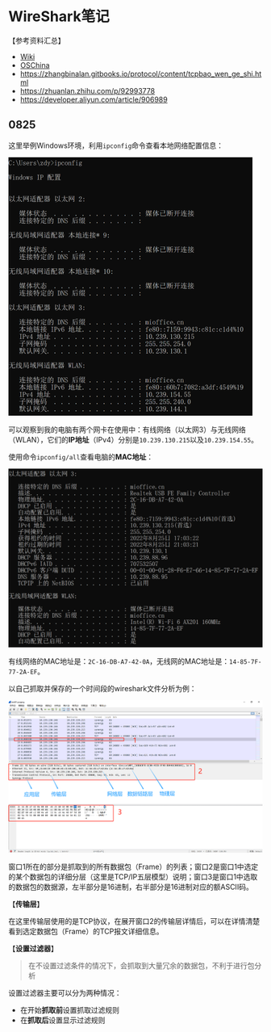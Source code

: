 # WireShark笔记

【参考资料汇总】

* [Wiki](https://gitlab.com/wireshark/wireshark/-/wikis/home)
* [OSChina](https://tool.oschina.net/)
* https://zhangbinalan.gitbooks.io/protocol/content/tcpbao_wen_ge_shi.html
* https://zhuanlan.zhihu.com/p/92993778
* https://developer.aliyun.com/article/906989



## 0825

这里举例Windows环境，利用`ipconfig`命令查看本地网络配置信息：

<img src="https://raw.githubusercontent.com/huibazdy/TyporaPicture/main/202208251719978.png" alt="image-20220825171906880" style="zoom: 50%;" />

可以观察到我的电脑有两个网卡在使用中：有线网络（以太网3）与无线网络（WLAN），它们的**IP地址**（IPv4）分别是`10.239.130.215`以及`10.239.154.55`。

使用命令`ipconfig/all`查看电脑的**MAC地址**：

<img src="https://raw.githubusercontent.com/huibazdy/TyporaPicture/main/202208251743916.png" alt="image-20220825174300845" style="zoom:50%;" />

有线网络的MAC地址是：`2C-16-DB-A7-42-0A`，无线网的MAC地址是：`14-85-7F-77-2A-EF`。



以自己抓取并保存的一个时间段的wireshark文件分析为例：

![image-20220825194046069](https://raw.githubusercontent.com/huibazdy/TyporaPicture/main/202208251940281.png)

窗口1所在的部分是抓取到的所有数据包（Frame）的列表；窗口2是窗口1中选定的某个数据包的详细分层（这里是TCP/IP五层模型）说明；窗口3是窗口1中选取的数据包的数据源，左半部分是16进制，右半部分是16进制对应的额ASCII码。



【**传输层**】

在这里传输层使用的是TCP协议，在展开窗口2的传输层详情后，可以在详情清楚看到选定数据包（Frame）的TCP报文详细信息。





【**设置过滤器**】

> 在不设置过滤条件的情况下，会抓取到大量冗余的数据包，不利于进行包分析

设置过滤器主要可以分为两种情况：

* 在开始**抓取前**设置抓取过滤规则
* 在**抓取后**设置显示过滤规则